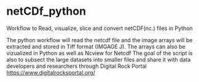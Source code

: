 # netCDf_python
Workflow to Read, visualize, slice and convert netCDF(nc.) files in Python

The python workflow will read the netcdf file and the image arrays will be extracted and stored in Tiff format (IMGAGE J). The arrays can also be vizualized in Python as well as Ncview for Netcdf
The goal of the script is also to subsect the large datasets into smaller files and share it with data developers and researchers through Digital Rock Portal
https://www.digitalrocksportal.org/

